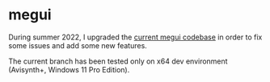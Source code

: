 # megui

During summer 2022, I upgraded the [current megui codebase](https://sourceforge.net/p/megui/code/HEAD/tree/megui/trunk/) in order to fix some issues and add some new features. 

The current branch has been tested only on x64 dev environment (Avisynth+, Windows 11 Pro Edition).
